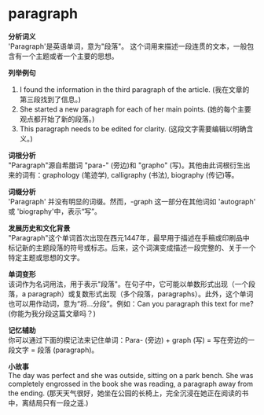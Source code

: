 # paragraph

**分析词义**  
'Paragraph'是英语单词，意为"段落"。 这个词用来描述一段连贯的文本，一般包含有一个主题或者一个主要的思想。

  

**列举例句**

  

1.  I found the information in the third paragraph of the article. (我在文章的第三段找到了信息。)
2.  She started a new paragraph for each of her main points. (她的每个主要观点都开始了新的段落。)
3.  This paragraph needs to be edited for clarity. (这段文字需要编辑以明确含义。)

  

**词根分析**  
"Paragraph"源自希腊词 "para-" (旁边)和 "grapho" (写)。其他由此词根衍生出来的词有：graphology (笔迹学), calligraphy (书法), biography (传记)等。

  

**词缀分析**  
'Paragraph' 并没有明显的词缀。然而，-graph 这一部分在其他词如 'autograph' 或 'biography'中，表示“写”。

  

**发展历史和文化背景**  
"Paragraph"这个单词首次出现在西元1447年，最早用于描述在手稿或印刷品中标记新的主题段落的符号或标志。后来，这个词演变成描述一段完整的、关于一个特定主题或思想的文字。

  

**单词变形**  
该词作为名词用法，用于表示"段落"。在句子中，它可能以单数形式出现（一个段落，a paragraph）或复数形式出现（多个段落，paragraphs）。此外，这个单词也可以用作动词，意为“将…分段”。例如：Can you paragraph this text for me? (你能为我分段这篇文章吗？)

  

**记忆辅助**  
你可以通过下面的楔记法来记住单词：Para- (旁边) + graph (写) = 写在旁边的一段文字 = 段落 (paragraph)。

  

**小故事**  
The day was perfect and she was outside, sitting on a park bench. She was completely engrossed in the book she was reading, a paragraph away from the ending. (那天天气很好，她坐在公园的长椅上，完全沉浸在她正在阅读的书中，离结局只有一段之遥.)
